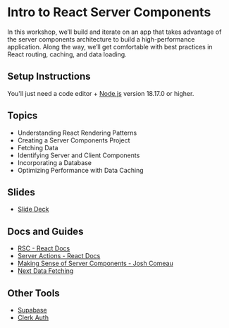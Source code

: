 # Intro to React Server Components

In this workshop, we’ll build and iterate on an app that takes advantage of the server components architecture to build a high-performance application. Along the way, we’ll get comfortable with best practices in React routing, caching, and data loading.

## Setup Instructions

You'll just need a code editor + [Node.js](https://nodejs.org/) version 18.17.0 or higher.

## Topics

- Understanding React Rendering Patterns
- Creating a Server Components Project
- Fetching Data
- Identifying Server and Client Components
- Incorporating a Database
- Optimizing Performance with Data Caching

## Slides

- [Slide Deck](https://www.canva.com/design/DAFz4zFmK3s/U1jeWiru9i1mvAz0zNFzIA/view)

## Docs and Guides

- [RSC - React Docs](https://react.dev/reference/rsc/server-components)
- [Server Actions - React Docs](https://react.dev/reference/rsc/server-actions)
- [Making Sense of Server Components - Josh Comeau](https://www.joshwcomeau.com/react/server-components/)
- [Next Data Fetching](https://nextjs.org/docs/app/building-your-application/data-fetching/fetching)

## Other Tools

- [Supabase](https://supabase.com/)
- [Clerk Auth](https://clerk.com)
